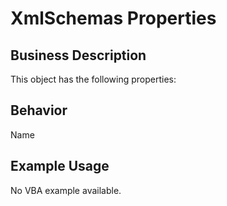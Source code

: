 # XmlSchemas Properties

## Business Description
This object has the following properties:

## Behavior
Name

## Example Usage
No VBA example available.